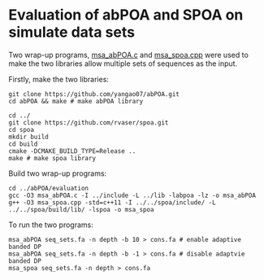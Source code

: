 Evaluation of abPOA and SPOA on simulate data sets
==
Two wrap-up programs, [msa_abPOA.c](msa_abPOA.c) and [msa_spoa.cpp](msa_spoa.cpp) were used to make the two libraries allow multiple sets of sequences as the input.

Firstly, make the two libraries:
```
git clone https://github.com/yangao07/abPOA.git
cd abPOA && make # make abPOA library

cd ../
git clone https://github.com/rvaser/spoa.git
cd spoa
mkdir build
cd build
cmake -DCMAKE_BUILD_TYPE=Release ..
make # make spoa library
```
Build two wrap-up programs:
```
cd ../abPOA/evaluation
gcc -O3 msa_abPOA.c -I ../include -L ../lib -labpoa -lz -o msa_abPOA
g++ -O3 msa_spoa.cpp -std=c++11 -I ../../spoa/include/ -L ../../spoa/build/lib/ -lspoa -o msa_spoa
```

To run the two programs:
```
msa_abPOA seq_sets.fa -n depth -b 10 > cons.fa # enable adaptive banded DP
msa_abPOA seq_sets.fa -n depth -b -1 > cons.fa # disable adaptvie banded DP
msa_spoa seq_sets.fa -n depth > cons.fa
```